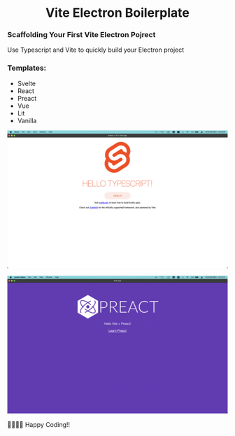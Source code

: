 <h1 align=center>Vite Electron Boilerplate</h1>

### Scaffolding Your First Vite Electron Pojrect

Use Typescript and Vite to quickly build your Electron project

### Templates:

- Svelte
- React
- Preact
- Vue
- Lit
- Vanilla

![picture 1](images/de3e04938a7b08ba6635da207841ab5e9a17e814543412c16851a6dffd04ccc7.png)

![picture 2](images/4a162267ae70ee6b03d0f0c99f991e5156d64f51224ab60199b2b2a9b0566338.png)

🥳🥳🥳🥳 Happy Coding!!
